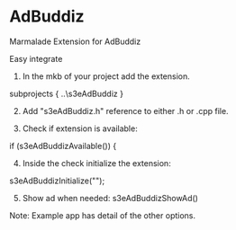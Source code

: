 # AdBuddiz
Marmalade Extension for AdBuddiz

Easy integrate
1. In the mkb of your project add the extension.

subprojects
{
    ..\s3eAdBuddiz
}

2. Add "s3eAdBuddiz.h" reference to either .h or .cpp file.

3. Check if extension is available:

  if (s3eAdBuddizAvailable()) { 

4. Inside the check initialize the extension:

s3eAdBuddizInitialize("<your app id.>");   

5. Show ad when needed: s3eAdBuddizShowAd()


Note: Example app has detail of the other options.
